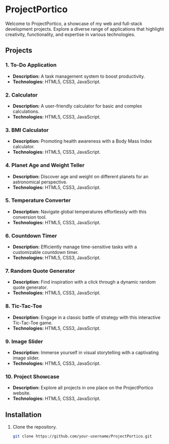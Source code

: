 # ProjectPortico

Welcome to ProjectPortico, a showcase of my web and full-stack development projects. Explore a diverse range of applications that highlight creativity, functionality, and expertise in various technologies.

## Projects

### 1. To-Do Application
- **Description:** A task management system to boost productivity.
- **Technologies:** HTML5, CSS3, JavaScript.

### 2. Calculator
- **Description:** A user-friendly calculator for basic and complex calculations.
- **Technologies:** HTML5, CSS3, JavaScript.

### 3. BMI Calculator
- **Description:** Promoting health awareness with a Body Mass Index calculator.
- **Technologies:** HTML5, CSS3, JavaScript.

### 4. Planet Age and Weight Teller
- **Description:** Discover age and weight on different planets for an astronomical perspective.
- **Technologies:** HTML5, CSS3, JavaScript.

### 5. Temperature Converter
- **Description:** Navigate global temperatures effortlessly with this conversion tool.
- **Technologies:** HTML5, CSS3, JavaScript.

### 6. Countdown Timer
- **Description:** Efficiently manage time-sensitive tasks with a customizable countdown timer.
- **Technologies:** HTML5, CSS3, JavaScript.

### 7. Random Quote Generator
- **Description:** Find inspiration with a click through a dynamic random quote generator.
- **Technologies:** HTML5, CSS3, JavaScript.

### 8. Tic-Tac-Toe
- **Description:** Engage in a classic battle of strategy with this interactive Tic-Tac-Toe game.
- **Technologies:** HTML5, CSS3, JavaScript.

### 9. Image Slider
- **Description:** Immerse yourself in visual storytelling with a captivating image slider.
- **Technologies:** HTML5, CSS3, JavaScript.

### 10. Project Showcase
- **Description:** Explore all projects in one place on the ProjectPortico website.
- **Technologies:** HTML5, CSS3, JavaScript.

## Installation

1. Clone the repository.
   ```bash
   git clone https://github.com/your-username/ProjectPortico.git
